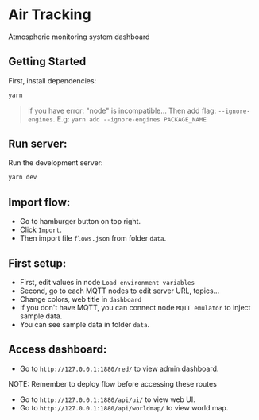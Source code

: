 # Air Tracking

Atmospheric monitoring system dashboard

## Getting Started

First, install dependencies:

```bash
yarn
```

> If you have error: "node" is incompatible... Then add flag:
> `--ignore-engines`. E.g: `yarn add --ignore-engines PACKAGE_NAME`

## Run server:

Run the development server:

```bash
yarn dev
```

## Import flow:

- Go to hamburger button on top right.
- Click `Import`.
- Then import file `flows.json` from folder `data`.

## First setup:

- First, edit values in node `Load environment variables`
- Second, go to each MQTT nodes to edit server URL, topics...
- Change colors, web title in `dashboard`
- If you don't have MQTT, you can connect node `MQTT emulator` to inject
  sample data.
- You can see sample data in folder `data`.

## Access dashboard:

- Go to `http://127.0.0.1:1880/red/` to view admin dashboard.

NOTE: Remember to deploy flow before accessing these routes
- Go to `http://127.0.0.1:1880/api/ui/` to view web UI.
- Go to `http://127.0.0.1:1880/api/worldmap/` to view world map.

